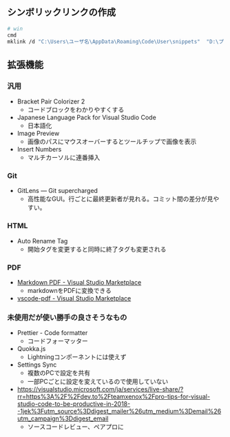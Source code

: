 ## シンボリックリンクの作成
```bash
# win
cmd
mklink /d "C:\Users\ユーザ名\AppData\Roaming\Code\User\snippets"  "D:\プロジェクトフォルダのパス\visual-studio-code-config\snippets"
```

## 拡張機能
### 汎用
- Bracket Pair Colorizer 2
    - コードブロックをわかりやすくする
- Japanese Language Pack for Visual Studio Code
    - 日本語化
- Image Preview
    - 画像のパスにマウスオーバーするとツールチップで画像を表示
- Insert Numbers
    - マルチカーソルに連番挿入
### Git
- GitLens — Git supercharged
    - 高性能なGUI。行ごとに最終更新者が見れる。コミット間の差分が見やすい。
### HTML
- Auto Rename Tag
    - 開始タグを変更すると同時に終了タグも変更される
### PDF
- [Markdown PDF - Visual Studio Marketplace](https://marketplace.visualstudio.com/items?itemName=yzane.markdown-pdf)
    - markdownをPDFに変換できる
- [vscode-pdf - Visual Studio Marketplace](https://marketplace.visualstudio.com/items?itemName=tomoki1207.pdf)


### 未使用だが使い勝手の良さそうなもの
- Prettier - Code formatter
    - コードフォーマッター
- Quokka.js
    - Lightningコンポーネントには使えず
- Settings Sync
    - 複数のPCで設定を共有
    - 一部PCごとに設定を変えているので使用していない
- https://visualstudio.microsoft.com/ja/services/live-share/?rr=https%3A%2F%2Fdev.to%2Fteamxenox%2Fpro-tips-for-visual-studio-code-to-be-productive-in-2018--1jek%3Futm_source%3Ddigest_mailer%26utm_medium%3Demail%26utm_campaign%3Ddigest_email
    - ソースコードレビュー、ペアプロに
